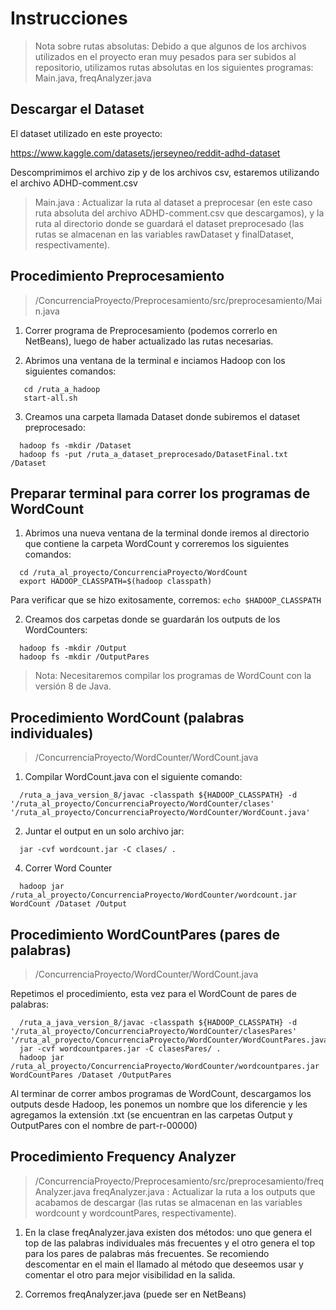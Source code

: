 # Instrucciones

> Nota sobre rutas absolutas: Debido a que algunos de los archivos utilizados en el proyecto eran muy pesados para ser subidos al repositorio, utilizamos rutas absolutas en los siguientes programas: Main.java, freqAnalyzer.java

## Descargar el Dataset
El dataset utilizado en este proyecto:

https://www.kaggle.com/datasets/jerseyneo/reddit-adhd-dataset


Descomprimimos el archivo zip y de los archivos csv, estaremos utilizando el archivo ADHD-comment.csv

> Main.java : Actualizar la ruta al dataset a preprocesar (en este caso ruta absoluta del archivo ADHD-comment.csv que descargamos), y la ruta al directorio donde se guardará el dataset preprocesado (las rutas se almacenan en las variables rawDataset y finalDataset, respectivamente).

## Procedimiento Preprocesamiento
> /ConcurrenciaProyecto/Preprocesamiento/src/preprocesamiento/Main.java
  
1. Correr programa de Preprocesamiento (podemos correrlo en NetBeans), luego de haber actualizado las rutas necesarias.
   
3. Abrimos una ventana de la terminal e inciamos Hadoop con los siguientes comandos:
```
   cd /ruta_a_hadoop
   start-all.sh
```

3. Creamos una carpeta llamada Dataset donde subiremos el dataset preprocesado:
```
  hadoop fs -mkdir /Dataset
  hadoop fs -put /ruta_a_dataset_preprocesado/DatasetFinal.txt /Dataset
```

## Preparar terminal para correr los programas de WordCount
1. Abrimos una nueva ventana de la terminal donde iremos al directorio que contiene la carpeta WordCount y correremos los siguientes comandos:
```
  cd /ruta_al_proyecto/ConcurrenciaProyecto/WordCount
  export HADOOP_CLASSPATH=$(hadoop classpath)
```
  Para verificar que se hizo exitosamente, corremos: `echo $HADOOP_CLASSPATH`

2. Creamos dos carpetas donde se guardarán los outputs de los WordCounters:
```
  hadoop fs -mkdir /Output
  hadoop fs -mkdir /OutputPares
```

> Nota: Necesitaremos compilar los programas de WordCount con la versión 8 de Java.

## Procedimiento WordCount (palabras individuales)
> /ConcurrenciaProyecto/WordCounter/WordCount.java

1. Compilar WordCount.java con el siguiente comando:
```
  /ruta_a_java_version_8/javac -classpath ${HADOOP_CLASSPATH} -d '/ruta_al_proyecto/ConcurrenciaProyecto/WordCounter/clases' '/ruta_al_proyecto/ConcurrenciaProyecto/WordCounter/WordCount.java'
```

2. Juntar el output en un solo archivo jar:
```
  jar -cvf wordcount.jar -C clases/ .
```

4. Correr Word Counter
```
  hadoop jar /ruta_al_proyecto/ConcurrenciaProyecto/WordCounter/wordcount.jar WordCount /Dataset /Output
```

## Procedimiento WordCountPares (pares de palabras)
> /ConcurrenciaProyecto/WordCounter/WordCount.java

Repetimos el procedimiento, esta vez para el WordCount de pares de palabras:
```
  /ruta_a_java_version_8/javac -classpath ${HADOOP_CLASSPATH} -d '/ruta_al_proyecto/ConcurrenciaProyecto/WordCounter/clasesPares' '/ruta_al_proyecto/ConcurrenciaProyecto/WordCounter/WordCountPares.java'
  jar -cvf wordcountpares.jar -C clasesPares/ .
  hadoop jar /ruta_al_proyecto/ConcurrenciaProyecto/WordCounter/wordcountpares.jar WordCountPares /Dataset /OutputPares
```

Al terminar de correr ambos programas de WordCount, descargamos los outputs desde Hadoop, les ponemos un nombre que los diferencie y les agregamos la extensión .txt (se encuentran en las carpetas Output y OutputPares con el nombre de part-r-00000)

## Procedimiento Frequency Analyzer
> /ConcurrenciaProyecto/Preprocesamiento/src/preprocesamiento/freqAnalyzer.java
> freqAnalyzer.java : Actualizar la ruta a los outputs que acabamos de descargar (las rutas se almacenan en las variables wordcount y wordcountPares, respectivamente).

1. En la clase freqAnalyzer.java existen dos métodos: uno que genera el top de las palabras individuales más frecuentes y el otro genera el top para los pares de palabras más frecuentes. Se recomiendo descomentar en el main el llamado al método que deseemos usar y comentar el otro para mejor visibilidad en la salida.

2. Corremos freqAnalyzer.java (puede ser en NetBeans)


